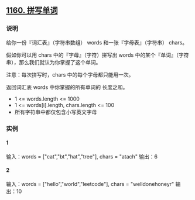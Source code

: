 ## [1160. 拼写单词](https://leetcode-cn.com/problems/find-words-that-can-be-formed-by-characters/)

### 说明
给你一份『词汇表』（字符串数组） words 和一张『字母表』（字符串） chars。

假如你可以用 chars 中的『字母』（字符）拼写出 words 中的某个『单词』（字符串），那么我们就认为你掌握了这个单词。

注意：每次拼写时，chars 中的每个字母都只能用一次。

返回词汇表 words 中你掌握的所有单词的 长度之和。

* 1 <= words.length <= 1000
* 1 <= words[i].length, chars.length <= 100
* 所有字符串中都仅包含小写英文字母

### 实例
#### 1
输入：words = ["cat","bt","hat","tree"], chars = "atach"
输出：6

#### 2
输入：words = ["hello","world","leetcode"], chars = "welldonehoneyr"
输出：10